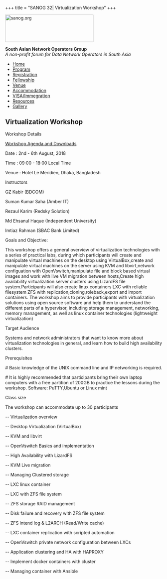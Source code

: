 +++
title = "SANOG 32| Virtualization Workshop"
+++

[<img src="../images/logo.jpg" width="283" height="88" alt="sanog.org" />](../index.html)

**South Asian Network Operators Group**  
*A non-profit forum for Data Network Operators in South Asia*

-   [Home](index.html)
-   [Program](program.html)
-   [Registration](reg.html)
-   [Fellowship](fellowship.html)
-   [Venue](venue.html)
-   [Accommodation](accomo.html)
-   [VISA/Immegration](visa.html)
-   [Resources](downloads.html)
-   [Gallery](gallery.html)

Virtualization Workshop
-----------------------

 

Workshop Details

[Workshop Agenda and Downloads](virt.html)

Date : 2nd - 6th August, 2018

Time : 09:00 - 18:00 Local Time

Venue : Hotel Le Meridien, Dhaka, Bangladesh

  

Instructors

GZ Kabir (BDCOM)

Suman Kumar Saha (Amber IT)

Rezaul Karim (Redsky Solution)

Md Ehsanul Haque (Independent University)

Imtiaz Rahman (SBAC Bank Limited)

  

Goals and Objective:

This workshop offers a general overview of virtualization technologies
with a series of practical labs, during which participants will create
and manipulate virtual machines on the desktop using VirtualBox,create
and manipulate virtual machines on the server using KVM and
libvirt,network configuation with OpenVswitch,manipulate file and block
based virtual images and work with live VM migration between
hosts,Create high availability virtualization server clusters using
LizardFS file system.Participants will also create linux containers LXC
with reliable filesystem ZFS with replication,cloning,roleback,export
and import containers. The workshop aims to provide participants with
virtualization solutions using open source software and help them to
understand the different parts of a hypervisor, including storage
management, networking, memory management, as well as linux container
technologies (lightweight virtualization)

  

Target Audience

Systems and network administrators that want to know more about
virtualization technologies in general, and learn how to build high
availability clusters.

  

Prerequisites

\# Basic knowledge of the UNIX command line and IP networking is
required.

\# It is highly recommended that participants bring their own laptop
computers with a free partition of 200GB to practice the lessons during
the workshop. Software: PuTTY,Ubuntu or Linux mint

  

Class size

The workshop can accommodate up to 30 participants

  

-- Virtualization overview

-- Desktop Virtualization (VirtualBox)

-- KVM and libvirt

-- OpenVswitch Basics and implementation

-- High Availability with LizardFS

-- KVM Live migration

-- Managing Clustered storage

-- LXC linux container

-- LXC with ZFS file system

-- ZFS storage RAID management

-- Disk failure and recovery with ZFS file system

-- ZFS intend log & L2ARCH (Read/Write cache)

-- LXC container replication with scripted automation

-- OpenVswitch private network configuration between LXCs

-- Application clustering and HA with HAPROXY

-- Implement docker containers with cluster

-- Managing container with Ansible

 
